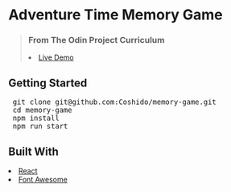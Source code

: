 # Adventure Time Memory Game

<blockquote>

### From The Odin Project Curriculum

<li><a href="https://coshido.github.io/memory-game/" target="_blank" rel="nofollow">Live Demo</a></li>

</blockquote>

## Getting Started

<pre>
 git clone git@github.com:Coshido/memory-game.git
 cd memory-game
 npm install
 npm run start
</pre>

## Built With

<li><a href="https://reactjs.org/" target="_blank" rel="nofollow">React</a></li>
<li><a href="https://fontawesome.com/" target="_blank" rel="nofollow">Font Awesome</a></li>
